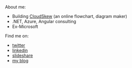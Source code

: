 About me:
* Building [CloudSkew](https://www.cloudskew.com) (an online flowchart, diagram maker)
* .NET, Azure, Angular consulting
* Ex-Microsoft 

Find me on:
* [twitter](https://twitter.com/MithunShanbhag)
* [linkedin](https://www.linkedin.com/in/mithunshanbhag/)
* [slideshare](https://www.slideshare.net/mithunshanbhag/)
* [my blog](https://mithunshanbhag.github.io/)
